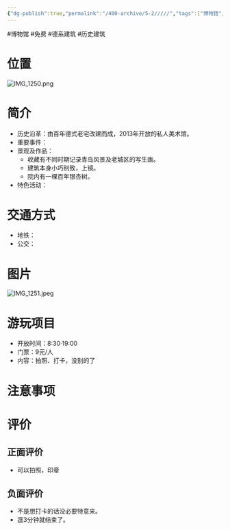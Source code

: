 ```yaml
---
{"dg-publish":true,"permalink":"/400-archive/5-2/////","tags":["博物馆","免费","德系建筑","历史建筑"]}
---
```


#博物馆 #免费 #德系建筑 #历史建筑 
# 位置
![IMG_1250.png](/img/user/800-%E5%85%B6%E4%BB%96/801-%E5%9B%BE%E7%89%87/IMG_1250.png)
# 简介
- 历史沿革：由百年德式老宅改建而成，2013年开放的私人美术馆。
- 重要事件：
- 景观及作品：
	- 收藏有不同时期记录青岛风景及老城区的写生画。
	- 建筑本身小巧别致，上镜。
	- 院内有一棵百年银杏树。
- 特色活动：
# 交通方式
- 地铁：
- 公交：
# 图片
![IMG_1251.jpeg](/img/user/800-%E5%85%B6%E4%BB%96/801-%E5%9B%BE%E7%89%87/IMG_1251.jpeg)
# 游玩项目
- 开放时间：8:30·19:00
- 门票：9元/人
- 内容：拍照、打卡，没别的了
# 注意事项
# 评价
## 正面评价
- 可以拍照，印章
## 负面评价
- 不是想打卡的话没必要特意来。
- 逛3分钟就结束了。